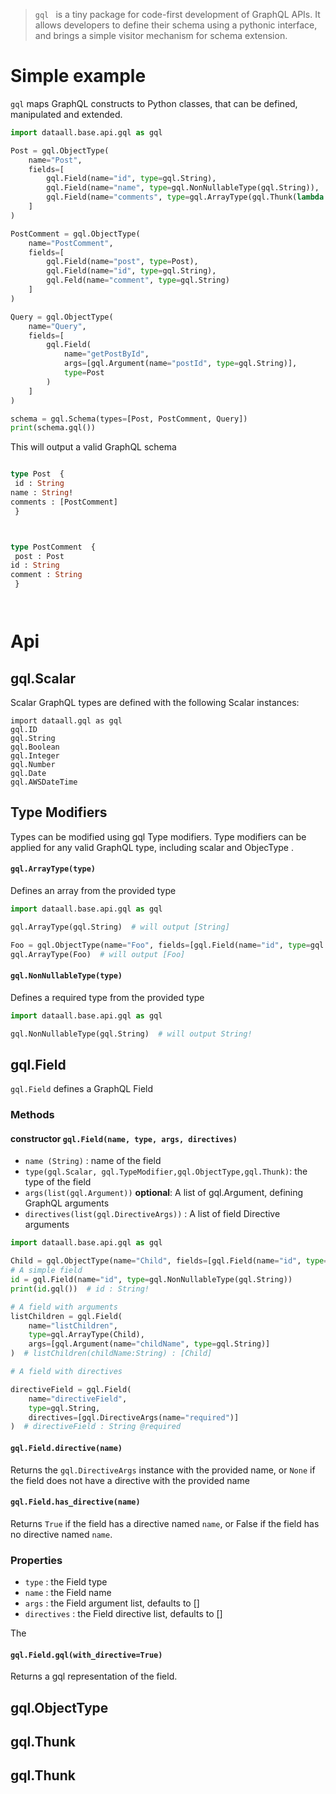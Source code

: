 > `gql ` is a tiny package for code-first development of GraphQL APIs.
It allows developers to define their schema using a pythonic interface, and
brings a simple visitor mechanism for schema extension.

# Simple example

`gql` maps GraphQL constructs to Python classes, that can be defined, manipulated and extended.

```python
import dataall.base.api.gql as gql

Post = gql.ObjectType(
    name="Post",
    fields=[
        gql.Field(name="id", type=gql.String),
        gql.Field(name="name", type=gql.NonNullableType(gql.String)),
        gql.Field(name="comments", type=gql.ArrayType(gql.Thunk(lambda: PostComment)))
    ]
)

PostComment = gql.ObjectType(
    name="PostComment",
    fields=[
        gql.Field(name="post", type=Post),
        gql.Field(name="id", type=gql.String),
        gql.Feld(name="comment", type=gql.String)
    ]
)

Query = gql.ObjectType(
    name="Query",
    fields=[
        gql.Field(
            name="getPostById",
            args=[gql.Argument(name="postId", type=gql.String)],
            type=Post
        )
    ]
)

schema = gql.Schema(types=[Post, PostComment, Query])
print(schema.gql())
```


This will output a valid GraphQL schema
```graphql

type Post  {
 id : String
name : String!
comments : [PostComment]
 }



type PostComment  {
 post : Post
id : String
comment : String
 }




```

 # Api
 ##  gql.Scalar

Scalar GraphQL types are defined with the following Scalar instances:
```
import dataall.gql as gql
gql.ID
gql.String
gql.Boolean
gql.Integer
gql.Number
gql.Date
gql.AWSDateTime
```


 ##  Type Modifiers

Types can be modified using gql Type modifiers.
Type modifiers can be applied for any valid GraphQL type, including scalar and ObjecType .

#### `gql.ArrayType(type)`
Defines an array from the provided type

```python
import dataall.base.api.gql as gql

gql.ArrayType(gql.String)  # will output [String]

Foo = gql.ObjectType(name="Foo", fields=[gql.Field(name="id", type=gql.String)])
gql.ArrayType(Foo)  # will output [Foo]

```



#### `gql.NonNullableType(type)`
Defines a required type from the provided type

```python
import dataall.base.api.gql as gql

gql.NonNullableType(gql.String)  # will output String!

```


##  gql.Field

`gql.Field` defines a GraphQL Field

### Methods

#### **constructor** `gql.Field(name, type, args, directives)`
- `name (String)` : name of the field
- `type(gql.Scalar, gql.TypeModifier,gql.ObjectType,gql.Thunk)`: the type of the field
- `args(list(gql.Argument))` **optional**:  A list of gql.Argument, defining GraphQL arguments
- `directives(list(gql.DirectiveArgs))` : A list of field Directive arguments

```python
import dataall.base.api.gql as gql

Child = gql.ObjectType(name="Child", fields=[gql.Field(name="id", type=gql.String)])
# A simple field
id = gql.Field(name="id", type=gql.NonNullableType(gql.String))
print(id.gql())  # id : String!

# A field with arguments
listChildren = gql.Field(
    name="listChildren",
    type=gql.ArrayType(Child),
    args=[gql.Argument(name="childName", type=gql.String)]
)  # listChildren(childName:String) : [Child]

# A field with directives

directiveField = gql.Field(
    name="directiveField",
    type=gql.String,
    directives=[gql.DirectiveArgs(name="required")]
)  # directiveField : String @required

```

#### `gql.Field.directive(name)`
Returns the `gql.DirectiveArgs` instance with the provided name, or `None` if the field does not have a directive with the provided name


#### `gql.Field.has_directive(name)`
Returns `True` if the field has a directive named `name`, or False if the field has no directive named `name`.

### Properties
- `type` : the Field type
- `name` : the Field name
- `args` : the Field argument list, defaults to []
- `directives` : the Field directive list, defaults to []

The
#### `gql.Field.gql(with_directive=True)`
Returns a gql representation of the field.

 ##  gql.ObjectType

 ##  gql.Thunk


 ##  gql.Thunk

